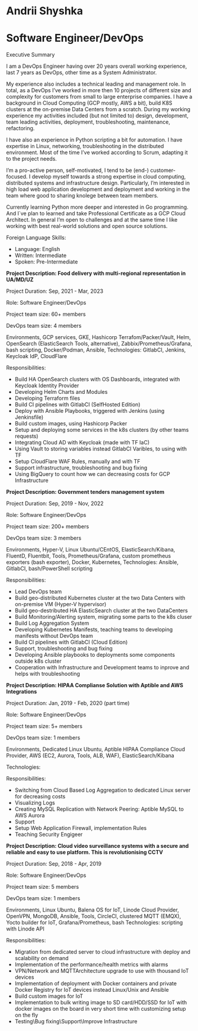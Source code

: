 # Andrii Shyshka
# Software Engineer/DevOps

Executive Summary

I am a DevOps Engineer having over 20 years overall working experience, last 7 years as DevOps, other time as a System Administrator.

My experience also includes a technical leading and management role. In total, as a DevOps I’ve worked in more then 10 projects of different size and complexity for customers from small to large enterprise companies. I have a background in Cloud Computing (GCP mostly, AWS a bit), build K8S clusters at the on-premise Data Centers from a scratch. During my working experience my activities included (but not limited to) design, development, team leading activities, deployment, troubleshooting, maintenance, refactoring.

I have also an experience in Python scripting a bit for automation. I have expertise in Linux, networking, troubleshooting in the distributed environment. Most of the time I’ve worked according to Scrum, adapting it to the project needs.

I’m a pro-active person, self-motivated, I tend to be (end-) customer- focused. I develop myself towards a strong expertise in cloud computing, distributed systems and infrastructure design. Particularly, I’m interested in high load web application development and deployment and working in the team where good to sharing knolege between team members.

Currently learning Python more deeper and interested in Go programming. And I`ve plan to learned and take Professional Certificate as a GCP Cloud Architect. In general I’m open to challenges and at the same time I like working with best real-world solutions and open source solutions.

Foreign Language Skills: 
- Language: English
- Written:  Intermediate
- Spoken:   Pre-Intermediate

**Project Description: Food delivery with multi-regional representation in UA/MD/UZ**

Project Duration: Sep, 2021 - Mar, 2023

Role: Software Engineer/DevOps

Project team size: 60+ members

DevOps team size: 4 members

Environments, GCP services, GKE, Hashicorp Terrafom/Packer/Vault, Helm, OpenSearch (ElasticSearch Tools, alternative), Zabbix/Prometheus/Grafana, bash scripting, Docker/Podman, Ansible, Technologies: GitlabCI, Jenkins, Keycloak IdP, CloudFlare

Responsibilities: 
- Build HA OpenSearch clusters with OS Dashboards, integrated with Keycloak Identity Provider
- Developing Helm Charts and Modules
- Developing Terraform files
- Build CI pipelines with GitlabCI (SelfHosted Edition)
- Deploy with Ansible Playbooks, triggered with Jenkins (using Jenkinsfile)
- Build custom images, using Hashicorp Packer
- Setup and deploying some services in the k8s clusters (by other teams requests)
- Integrating Cloud AD with Keycloak (made with TF IaC)
- Using Vault to storing variables instead GitlabCI Varibles, to using with TF
- Setup CloudFlare WAF Rules, manually and with TF
- Support infrastructure, troubleshooting and bug fixing
- Using BigQuery to count how we can decreasing costs for GCP Infrastructure

**Project Description: Government tenders management system**

Project Duration: Sep, 2019 - Nov, 2022

Role: Software Engineer/DevOps

Project team size: 200+ members

DevOps team size: 3 members

Environments, Hyper-V, Linux Ubuntu/CEntOS, ElasticSearch/Kibana, FluentD, Fluentbit, Tools, Prometheus/Grafana, custom prometheus exporters (bash exporter), Docker, Kubernetes, Technologies: Ansible, GitlabCI, bash/PowerShell scripting

Responsibilities:
- Lead DevOps team
- Build geo-distributed Kubernetes cluster at the two Data Centers with on-premise VM (Hyper-V hypervisor)
- Build geo-destributed HA ElasticSearch cluster at the two DataCenters
- Build Monitoring/Alerting system, migrating some parts to the k8s cluser
- Build Log Aggregation System
- Developing Kubernetes Manifests, teaching teams to developing manifests without DevOps team
- Build CI pipelines with GitlabCI (Cloud Edition)
- Support, troubleshooting and bug fixing
- Developing Ansible playbooks to deployments some components outside k8s cluster
- Cooperation with Infrastructure and Development teams to inprove and helps with troubleshooting

**Project Description: HIPAA Complianse Solution with Aptible and AWS Integrations**

Project Duration: Jan, 2019 - Feb, 2020 (part time)

Role: Software Engineer/DevOps

Project team size: 5+ members

DevOps team size: 1 members

Environments, Dedicated Linux Ubuntu, Aptible HIPAA Compliance Cloud Provider, AWS (EC2, Aurora, Tools, ALB, WAF), ElasticSearch/Kibana

Technologies:

Responsibilities:
- Switching from Cloud Based Log Aggregation to dedicated Linux server for decreasing costs
- Visualizing Logs
- Creating MySQL Replication with Network Peering: Aptible MySQL to AWS Aurora
- Support
- Setup Web Application Firewall, implementation Rules
- Teaching Security Engigeer

**Project Description: Cloud video surveillance systems with a secure and reliable and easy to use platform. This is revolutionising CCTV**

Project Duration: Sep, 2018 - Apr, 2019

Role: Software Engineer/DevOps

Project team size: 5 members

DevOps team size: 1 members

Environments, Linux Ubuntu, Balena OS for IoT, Linode Cloud Provider, OpenVPN, MongoDB, Ansible, Tools, CircleCI, clustered MQTT (EMQX), Yocto builder for IoT, Grafana/Prometheus, bash Technologies: scripting with Linode API

Responsibilities:
- Migration from dedicated server to cloud infrastructure with deploy and scalability on demand
- Implementation of the performance/health metrics with alarms
- VPN/Network and MQTTArchitecture upgrade to use with thousand IoT devices
- Implementation of deployment with Docker containers and private Docker Registry for IoT devices instead Linux/Unix and Ansible
- Build custom images for IoT
- Implementation to bulk writing image to SD card/HDD/SSD for IoT with docker images on the board in very short time with customizing setup on the fly
- Testing\Bug fixing\Support\Improve Infrastructure
